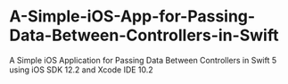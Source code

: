 # A-Simple-iOS-App-for-Passing-Data-Between-Controllers-in-Swift
A Simple iOS Application for Passing Data Between Controllers in Swift 5 using iOS SDK 12.2 and Xcode IDE 10.2

